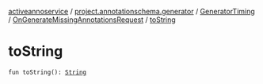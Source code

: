 [activeannoservice](../../../index.md) / [project.annotationschema.generator](../../index.md) / [GeneratorTiming](../index.md) / [OnGenerateMissingAnnotationsRequest](index.md) / [toString](./to-string.md)

# toString

`fun toString(): `[`String`](https://kotlinlang.org/api/latest/jvm/stdlib/kotlin/-string/index.html)